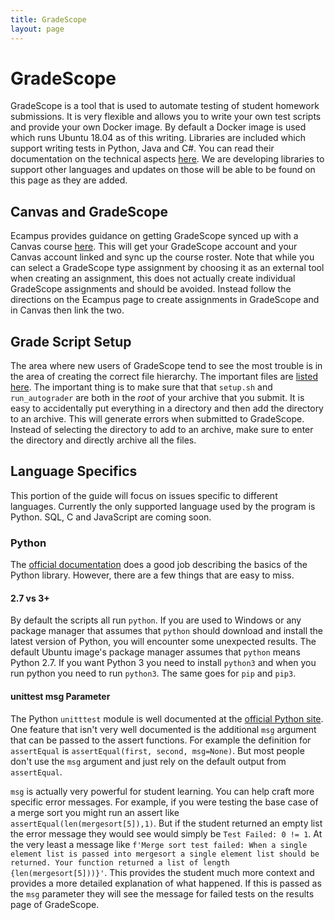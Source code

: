 ```yaml
---
title: GradeScope
layout: page
---
```


# GradeScope

GradeScope is a tool that is used to automate testing of student homework submissions. It is very flexible and allows you to write your own test scripts and provide your own Docker image. By default a Docker image is used which runs Ubuntu 18.04 as of this writing. Libraries are included which support writing tests in Python, Java and C#. You can read their documentation on the technical aspects [here](https://gradescope-autograders.readthedocs.io/en/latest/specs/). We are developing libraries to support other languages and updates on those will be able to be found on this page as they are added.

## Canvas and GradeScope

Ecampus provides guidance on getting GradeScope synced up with a Canvas course [here](https://learn.oregonstate.edu/faq/what-gradescope). This will get your GradeScope account and your Canvas account linked and sync up the course roster. Note that while you can select a GradeScope type assignment by choosing it as an external tool when creating an assignment, this does not actually create individual GradeScope assignments and should be avoided. Instead follow the directions on the Ecampus page to create assignments in GradeScope and in Canvas then link the two.

## Grade Script Setup

The area where new users of GradeScope tend to see the most trouble is in the area of creating the correct file hierarchy. The important files are [listed here](https://gradescope-autograders.readthedocs.io/en/latest/specs/#autograder-specifications). The important thing is to make sure that that `setup.sh` and `run_autograder` are both in the *root* of your archive that you submit. It is easy to accidentally put everything in a directory and then add the directory to an archive. This will generate errors when submitted to GradeScope. Instead of selecting the directory to add to an archive, make sure to enter the directory and directly archive all the files.

## Language Specifics

This portion of the guide will focus on issues specific to different languages. Currently the only supported language used by the program is Python. SQL, C and JavaScript are coming soon.

### Python

The [official documentation](https://gradescope-autograders.readthedocs.io/en/latest/specs/) does a good job describing the basics of the Python library. However, there are a few things that are easy to miss.

#### 2.7 vs 3+

By default the scripts all run `python`. If you are used to Windows or any package manager that assumes that `python` should download and install the latest version of Python, you will encounter some unexpected results. The default Ubuntu image's package manager assumes that `python` means Python 2.7. If you want Python 3 you need to install `python3` and when you run python you need to run `python3`. The same goes for `pip` and `pip3`.

#### unittest msg Parameter

The Python `unitttest` module is well documented at the [official Python site](https://docs.python.org/3.7/library/unittest.html). One feature that isn't very well documented is the additional `msg` argument that can be passed to the assert functions. For example the definition for `assertEqual` is `assertEqual(first, second, msg=None)`. But most people don't use the `msg` argument and just rely on the default output from `assertEqual`.

`msg` is actually very powerful for student learning. You can help craft more specific error messages. For example, if you were testing the base case of a merge sort you might run an assert like `assertEqual(len(mergesort[5]),1)`. But if the student returned an empty list the error message they would see would simply be `Test Failed: 0 != 1`. At the very least a message like `f'Merge sort test failed: When a single element list is passed into mergesort a single element list should be returned. Your function returned a list of length {len(mergesort[5]))}'`. This provides the student much more context and provides a more detailed explanation of what happened. If this is passed as the `msg` parameter they will see the message for failed tests on the results page of GradeScope.